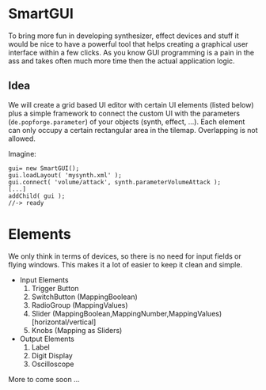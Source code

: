 # SmartGUI #

To bring more fun in developing synthesizer, effect devices and stuff it would be nice to have a powerful tool that helps creating a graphical user interface within a few clicks. As you know GUI programming is a pain in the ass and takes often much more time then the actual application logic.

## Idea ##

We will create a grid based UI editor with certain UI elements (listed below) plus a simple framework to connect the custom UI with the parameters (`de.popforge.parameter`) of your objects (synth, effect, ...). Each element can only occupy a certain rectangular area in the tilemap. Overlapping is not allowed.

Imagine:
```
gui= new SmartGUI();
gui.loadLayout( 'mysynth.xml' );
gui.connect( 'volume/attack', synth.parameterVolumeAttack );
[...]
addChild( gui );
//-> ready
```

# Elements #

We only think in terms of devices, so there is no need for input fields or flying windows. This makes it a lot of easier to keep it clean and simple.

  * Input Elements
    1. Trigger Button
    1. SwitchButton (MappingBoolean)
    1. RadioGroup (MappingValues)
    1. Slider (MappingBoolean,MappingNumber,MappingValues) [horizontal/vertical]
    1. Knobs (Mapping as Sliders)
  * Output Elements
    1. Label
    1. Digit Display
    1. Oscilloscope

More to come soon ...